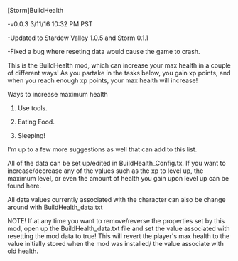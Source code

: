 [Storm]BuildHealth

-v0.0.3 3/11/16 10:32 PM PST

-Updated to Stardew Valley 1.0.5 and Storm 0.1.1

-Fixed a bug where reseting data would cause the game to crash.

This is the BuildHealth mod, which can increase your max health in a couple of different ways! As you partake in the tasks below, you gain xp points, and when you reach enough xp points, your max health will increase!

Ways to increase maximum health

1. Use tools.

2. Eating Food.

3. Sleeping!

I'm up to a few more suggestions as well that can add to this list.

All of the data can be set up/edited in BuildHealth_Config.tx. If you want to increase/decrease any of the values such as the xp to level up, the maximum level, or even the amount of health you gain upon level up can be found here.

All data values currently associated with the character can also be change around with BuildHealth_data.txt

NOTE! If at any time you want to remove/reverse the properties set by this mod, open up the BuildHealth_data.txt file and set the value associated with resetting the mod data to true! This will revert the player's max health to the value initially stored when the mod was installed/ the value associate with old health.
